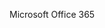 <Token xmlns:xlink="http://www.w3.org/1999/xlink">Microsoft Office 365</Token>

<!--HONumber=Mar16_HO1-->


